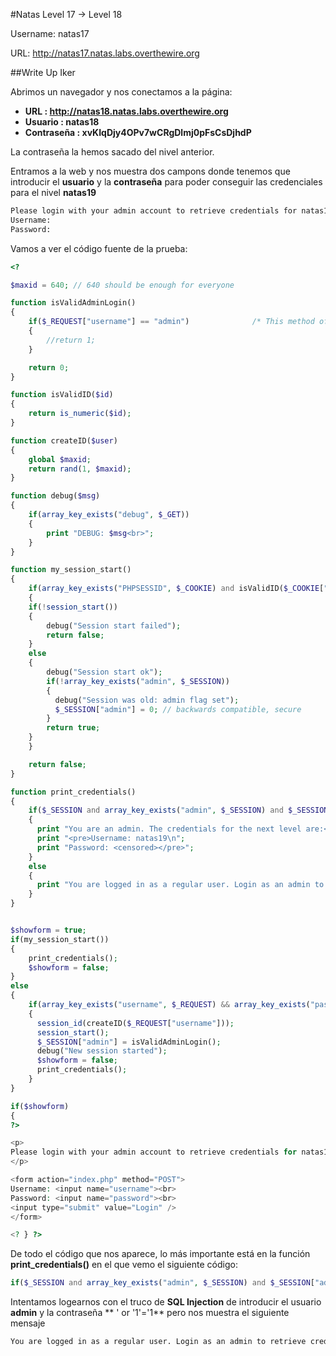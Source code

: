 #Natas Level 17 → Level 18

Username: natas17

URL:      http://natas17.natas.labs.overthewire.org

##Write Up Iker

Abrimos un navegador y nos conectamos a la página: 

- **URL        : http://natas18.natas.labs.overthewire.org** 
- **Usuario    : natas18**
- **Contraseña : xvKIqDjy4OPv7wCRgDlmj0pFsCsDjhdP**

La contraseña la hemos sacado del nivel anterior.

Entramos a la web y nos muestra dos campons donde tenemos que introducir el **usuario** y la **contraseña** para poder conseguir las credenciales para el nivel **natas19**

```html
Please login with your admin account to retrieve credentials for natas19.
Username: 
Password: 
```

Vamos a ver el código fuente de la prueba:

```php
<? 

$maxid = 640; // 640 should be enough for everyone 

function isValidAdminLogin()                         
{  
    if($_REQUEST["username"] == "admin")              /* This method of authentication appears to be unsafe and has been disabled for now. */ 
    { 
        //return 1; 
    } 

    return 0; 
} 

function isValidID($id) 
{ 
    return is_numeric($id); 
} 

function createID($user) 
{  
    global $maxid; 
    return rand(1, $maxid); 
} 

function debug($msg) 
{
    if(array_key_exists("debug", $_GET)) 
    { 
        print "DEBUG: $msg<br>"; 
    } 
} 

function my_session_start() 
{ 
    if(array_key_exists("PHPSESSID", $_COOKIE) and isValidID($_COOKIE["PHPSESSID"])) 
    { 
    if(!session_start()) 
    { 
        debug("Session start failed"); 
        return false; 
    } 
    else 
    { 
        debug("Session start ok"); 
        if(!array_key_exists("admin", $_SESSION)) 
        { 
          debug("Session was old: admin flag set"); 
          $_SESSION["admin"] = 0; // backwards compatible, secure 
        } 
        return true; 
    } 
    } 

    return false; 
} 

function print_credentials() 
{ 
    if($_SESSION and array_key_exists("admin", $_SESSION) and $_SESSION["admin"] == 1) 
    { 
      print "You are an admin. The credentials for the next level are:<br>"; 
      print "<pre>Username: natas19\n"; 
      print "Password: <censored></pre>"; 
    } 
    else 
    { 
      print "You are logged in as a regular user. Login as an admin to retrieve credentials for natas19."; 
    } 
} 


$showform = true; 
if(my_session_start()) 
{ 
    print_credentials(); 
    $showform = false; 
} 
else 
{ 
    if(array_key_exists("username", $_REQUEST) && array_key_exists("password", $_REQUEST)) 
    { 
      session_id(createID($_REQUEST["username"])); 
      session_start(); 
      $_SESSION["admin"] = isValidAdminLogin(); 
      debug("New session started"); 
      $showform = false; 
      print_credentials(); 
    } 
}  

if($showform) 
{ 
?> 

<p> 
Please login with your admin account to retrieve credentials for natas19. 
</p> 

<form action="index.php" method="POST"> 
Username: <input name="username"><br> 
Password: <input name="password"><br> 
<input type="submit" value="Login" /> 
</form> 

<? } ?>
```

De todo el código que nos aparece, lo más importante está en la función **print_credentials()** en el que vemo el siguiente código:

```php
if($_SESSION and array_key_exists("admin", $_SESSION) and $_SESSION["admin"] == 1) 
```

Intentamos logearnos con el truco de **SQL Injection** de introducir el usuario **admin** y la contraseña ** ' or '1'='1** pero nos muestra el siguiente mensaje

```html
You are logged in as a regular user. Login as an admin to retrieve credentials for natas19.
```


